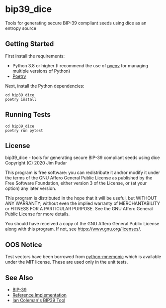 # bip39_dice

Tools for generating secure BIP-39 compliant seeds using dice as an entropy source

## Getting Started

First install the requirements:

* Python 3.8 or higher (I recommend the use of
[pyenv](https://github.com/pyenv/pyenv) for managing multiple versions of
Python)
* [Poetry](https://python-poetry.org/)

Next, install the Python dependencies:

```shell script
cd bip39_dice
poetry install
```

## Running Tests

```shell script
cd bip39_dice
poetry run pytest
```

## License

bip39_dice - tools for generating secure BIP-39 compliant seeds using dice
Copyright (C) 2020 Jim Pudar

This program is free software: you can redistribute it and/or modify
it under the terms of the GNU Affero General Public License as
published by the Free Software Foundation, either version 3 of the
License, or (at your option) any later version.

This program is distributed in the hope that it will be useful,
but WITHOUT ANY WARRANTY; without even the implied warranty of
MERCHANTABILITY or FITNESS FOR A PARTICULAR PURPOSE.  See the
GNU Affero General Public License for more details.

You should have received a copy of the GNU Affero General Public License
along with this program.  If not, see <https://www.gnu.org/licenses/>.

## OOS Notice

Test vectors have been borrowed from
[python-mnemonic](https://github.com/trezor/python-mnemonic/blob/master/vectors.json)
which is available under the MIT license. These are used only in the unit
tests.

## See Also

* [BIP-39](https://github.com/bitcoin/bips/blob/master/bip-0039.mediawiki)
* [Reference Implementation](https://github.com/trezor/python-mnemonic)
* [Ian Coleman's BIP39 Tool](https://github.com/iancoleman/bip39)